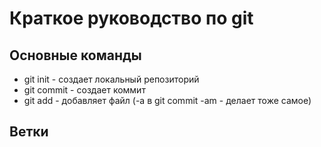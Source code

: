 # Краткое руководство по git
## Основные команды
* git init - создает локальный репозиторий 
* git commit - создает коммит
* git add - добавляет файл (-a в git commit -am - делает тоже самое)
## Ветки